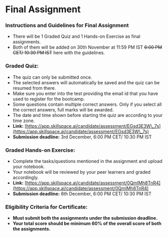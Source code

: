 # Final Assignment

### Instructions and Guidelines for Final Assignment

* There will be 1 Graded Quiz and 1 Hands-on Exercise as final assignments.&#x20;
* Both of them will be added on 30th November at 11:59 PM IST ~~6:00 PM CET/ 10:30 PM IST~~ here with the guidelines.

### Graded Quiz:

* The quiz can only be submitted once.
* The selected answers will automatically be saved and the quiz can be resumed from there.&#x20;
* Make sure you enter into the test providing the email id that you have used to register for the bootcamp.
* Some questions contain multiple correct answers. Only if you select all the correct answers, full marks will be awarded.
* The date and time shown before starting the quiz are according to your time zone.
* **Link:** [https://app.skillspace.ai/candidate/assessment/EGsd3E3W\_7s](https://app.skillspace.ai/candidate/assessment/EGsd3E3W\_7s)
* **Submission deadline:** 3rd December, 6:00 PM CET/ 10:30 PM IST

### Graded Hands-on Exercise:

* Complete the tasks/questions mentioned in the assignment and upload your notebook.&#x20;
* Your notebook will be reviewed by your peer learners and graded accordingly.
* **Link:** [https://app.skillspace.ai/candidate/assessment/0QmIMh8TnR4](https://app.skillspace.ai/candidate/assessment/0QmIMh8TnR4)
* **Submission deadline:** 6th December, 6:00 PM CET/ 10:30 PM IST

### Eligibility Criteria for Certificate:&#x20;

* **Must submit both the assignments under the submission deadline.**
* **Your total score should be minimum 60% of the overall score of both the assignments.**
